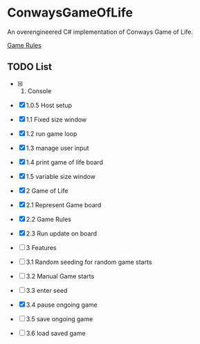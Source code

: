 # ConwaysGameOfLife
An overengineered C# implementation of Conways Game of Life.

[Game Rules](https://conwaylife.com/)

## TODO List

- [x] 1. Console
- [x] 1.0.5 Host setup
- [x] 1.1 Fixed size window
- [x] 1.2 run game loop
- [x] 1.3 manage user input
- [x] 1.4 print game of life board
- [x] 1.5 variable size window

- [x] 2 Game of Life
- [x] 2.1 Represent Game board
- [x] 2.2 Game Rules
- [x] 2.3 Run update on board

- [ ] 3 Features
- [ ] 3.1 Random seeding for random game starts
- [ ] 3.2 Manual Game starts
- [ ] 3.3 enter seed
- [x] 3.4 pause ongoing game
- [ ] 3.5 save ongoing game
- [ ] 3.6 load saved game
